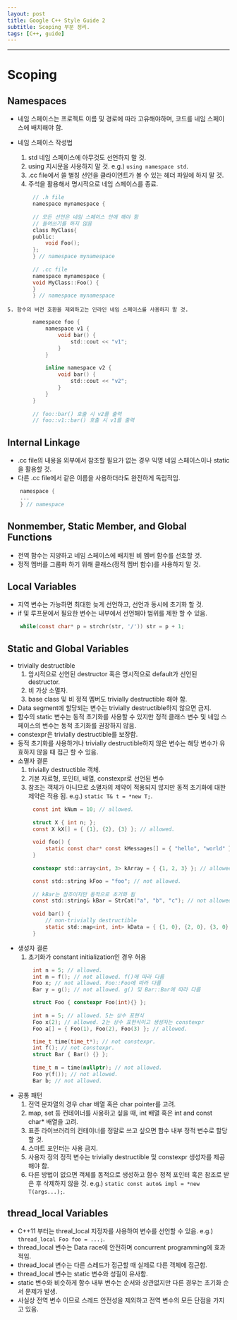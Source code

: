 ```yaml
---
layout: post
title: Google C++ Style Guide 2
subtitle: Scoping 부분 정리.
tags: [C++, guide]
---
```


-------------

# Scoping
## Namespaces
- 네임 스페이스는 프로젝트 이름 및 경로에 따라 고유해야하며, 코드를 네임 스페이스에 배치해야 함.

- 네임 스페이스 작성법
    1. std 네임 스페이스에 아무것도 선언하지 말 것.
	2. using 지시문을 사용하지 말 것. e.g.) `using namespace std`.
	3. .cc file에서 쓸 별칭 선언을 클라이언트가 볼 수 있는 헤더 파일에 하지 말 것.
    4. 주석을 활용해서 명시적으로 네임 스페이스를 종료.
~~~C
        // .h file
        namespace mynamespace {
		
        // 모든 선언은 네임 스페이스 안에 해야 함
        // 들여쓰기를 하지 않음 
        class MyClass{
        public:
            void Foo();
        };
        } // namespace mynamespace
		
        // .cc file
        namespace mynamespace {
        void MyClass::Foo() {
        }
        } // namespace mynamespace
~~~
	5. 함수의 버전 호환을 제외하고는 인라인 네임 스페이스를 사용하지 말 것.
~~~C
        namespace foo {
            namespace v1 {
                void bar() {
                    std::cout << "v1";
                }
            }
		
            inline namespace v2 {
                void bar() {
                    std::cout << "v2";
                }
            }
        }
	
        // foo::bar() 호출 시 v2를 출력
        // foo::v1::bar() 호출 시 v1를 출력
~~~
	
## Internal Linkage
- .cc file의 내용을 외부에서 참조할 필요가 없는 경우 익명 네임 스페이스이나 static을 활용할 것.
- 다른 .cc file에서 같은 이름을 사용하더라도 완전하게 독립적임.
~~~C
    namespace {
    ...
    } // namespace
~~~

## Nonmember, Static Member, and Global Functions
- 전역 함수는 지양하고 네임 스페이스에 배치된 비 멤버 함수를 선호할 것.
- 정적 멤버를 그룹화 하기 위해 클래스(정적 멤버 함수)를 사용하지 말 것.

## Local Variables
- 지역 변수는 가능하면 최대한 늦게 선언하고, 선언과 동시에 초기화 할 것.
- if 및 루프문에서 필요한 변수는 내부에서 선언해야 범위를 제한 할 수 있음.
~~~C
    while(const char* p = strchr(str, '/')) str = p + 1;
~~~

## Static and Global Variables
- trivially destructible
    1. 암시적으로 선언된 destructor 혹은 명시적으로 default가 선언된 destructor.
	2. 비 가상 소멸자.
	3. base class 및 비 정적 멤버도 trivially destructible 해야 함.
- Data segment에 할당되는 변수는 trivially destructible하지 않으면 금지.
- 함수의 static 변수는 동적 초기화를 사용할 수 있지만 정적 클래스 변수 및 네임 스페이스의 변수는 동적 초기화를 권장하지 않음.
- constexpr은 trivially destructible를 보장함.
- 동적 초기화를 사용하거나 trivially destructible하지 않은 변수는 해당 변수가 유효하지 않을 때 접근 할 수 있음.
- 소멸자 결론
    1. trivially destructible 객체.
	2. 기본 자료형, 포인터, 배열, constexpr로 선언된 변수
	3. 참조는 객체가 아니므로 소멸자의 제약이 적용되지 않지만 동적 초기화에 대한 제약은 적용 됨. e.g.) `static T& t = *new T;`.

~~~C
        const int kNum = 10; // allowed.
		
        struct X { int n; };
        const X kX[] = { {1}, {2}, {3} }; // allowed.
		
        void foo() {
            static const char* const kMessages[] = { "hello", "world" } // allowed.
        }
        
        constexpr std::array<int, 3> kArray = { {1, 2, 3} }; // allowed.
~~~

~~~C
        const std::string kFoo = "foo"; // not allowed.
		
        // kBar는 참조이지만 동적으로 초기화 됨
        const std::string& kBar = StrCat("a", "b", "c"); // not allowed.
		
        void bar() {
            // non-trivially destructible
            static std::map<int, int> kData = { {1, 0}, {2, 0}, {3, 0} }; // not allowed.
        }
~~~
- 생성자 결론
    1. 초기화가 constant initialization인 경우 허용
~~~C
        int n = 5; // allowed.
        int m = f(); // not allowed. f()에 따라 다름 
        Foo x; // not allowed. Foo::Foo에 따라 다름 
        Bar y = g(); // not allowed. g() 및 Bar::Bar에 따라 다름 
~~~

~~~C
        struct Foo { constexpr Foo(int){} };
		
        int n = 5; // allowed. 5는 상수 표현식
        Foo x(2); // allowed. 2는 상수 표현식이고 생성자는 constexpr
        Foo a[] = { Foo(1), Foo(2), Foo(3) }; // allowed.
~~~

~~~C
        time_t time(time_t*); // not constexpr.
        int f(); // not constexpr.
        struct Bar { Bar() {} };
		
        time_t m = time(nullptr); // not allowed.
        Foo y(f()); // not allowed.
        Bar b; // not allowed.
~~~
- 공통 패턴
    1. 전역 문자열의 경우 char 배열 혹은 char pointer를 고려.
	2. map, set 등 컨테이너를 사용하고 싶을 때, int 배열 혹은 int and const char* 배열을 고려.
	3. 표준 라이브러리의 컨테이너를 정말로 쓰고 싶으면 함수 내부 정적 변수로 할당할 것.
	4. 스마트 포인터는 사용 금지.
	5. 사용자 정의 정적 변수는 trivially destructible 및 constexpr 생성자를 제공해야 함.
	6. 다른 방법이 없으면 객체를 동적으로 생성하고 함수 정적 포인터 혹은 참조로 받은 후 삭제하지 않을 것. e.g.) `static const auto& impl = *new T(args...);`.
	
## thread_local Variables
- C++11 부터는 threal_local 지정자를 사용하여 변수를 선언할 수 있음. e.g.) `thread_local Foo foo = ...;`.
- thread_local 변수는 Data race에 안전하며 concurrent programming에 효과적임.
- thread_local 변수는 다른 스레드가 접근할 때 실제로 다른 객체에 접근함.
- thread_local 변수는 static 변수와 성질이 유사함.
- static 변수와 비슷하게 함수 내부 변수는 순서와 상관없지만 다른 경우는 초기화 순서 문제가 발생.
- 사실상 전역 변수 이므로 스레드 안전성을 제외하고 전역 변수의 모든 단점을 가지고 있음.
